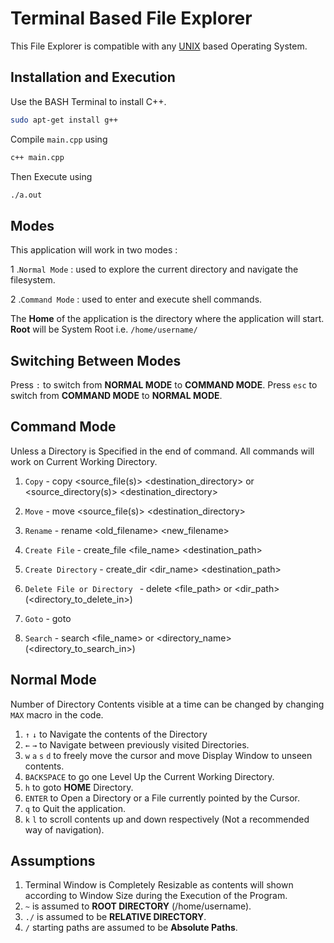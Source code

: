 # Terminal Based File Explorer

This File Explorer is compatible with any [UNIX](https://unix.org) based Operating System.

## Installation and Execution

Use the BASH Terminal to install C++.

```bash
sudo apt-get install g++
```
Compile `main.cpp` using 
```bash
c++ main.cpp
```
Then Execute using
```bash
./a.out
```

## Modes
This application will work in two modes :

 1 .`Normal Mode` : used to explore the current directory and navigate the filesystem.

2 .`Command Mode` : used to enter and execute shell commands.

The **Home** of the application is the directory where the application will start.
**Root** will be System Root i.e. `/home/username/`

## Switching Between Modes
Press `:` to switch from **NORMAL MODE** to **COMMAND MODE**.
Press `esc` to switch from **COMMAND MODE** to **NORMAL MODE**.

## Command Mode
Unless a Directory is Specified in the end of command. All commands will work on Current Working Directory.

1. `Copy` - copy <source_file(s)> <destination_directory> or <source_directory(s)> <destination_directory> 

2. `Move` - move <source_file(s)> <destination_directory>

3. `Rename` - rename <old_filename> <new_filename>

4. `Create File` - create_file <file_name> <destination_path>

5. `Create Directory` - create_dir <dir_name> <destination_path>

6. `Delete File or Directory ` - delete <file_path> or <dir_path> (<directory_to_delete_in>)

7. `Goto` - goto <location>

8. `Search` - search <file_name> or <directory_name>  (<directory_to_search_in>)

## Normal Mode
Number of Directory Contents visible at a time can be changed by changing `MAX` macro in the code.
1. `↑` `↓`  to Navigate  the contents of the Directory 
2. `←` `→`  to Navigate between previously visited Directories.
3. `w` `a` `s` `d` to freely move the cursor and move Display Window to unseen contents.
4. `BACKSPACE` to go one Level Up the Current Working Directory.
5. `h` to goto **HOME** Directory.
6. `ENTER` to Open a Directory or a File currently pointed by the Cursor.
7. `q` to Quit the application.
8. `k` `l` to scroll contents up and down respectively (Not a recommended way of navigation).

## Assumptions
1. Terminal Window is Completely Resizable as contents will shown according to Window Size during the Execution of the Program.
2. `~` is assumed to **ROOT DIRECTORY** (/home/username).
3. `./` is assumed to be **RELATIVE DIRECTORY**.
4. `/` starting paths are assumed to be **Absolute Paths**.